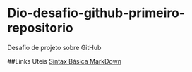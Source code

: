 # Dio-desafio-github-primeiro-repositorio
Desafio de projeto sobre GitHub

##Links Uteis
[Sintax Básica MarkDown](https://www.markdownguide.org/basic-syntax/)
